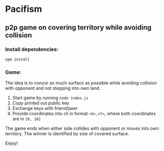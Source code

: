 # Pacifism

## p2p game on covering territory while avoiding collision


### Install dependencies:
```sh
npm install
```

### Game:

The idea is to concur as much surface as possible while avoiding collision with opponent and not stepping into own land.

1. Start game by running `node index.js`
2. Copy printed out public key
3. Exchange keys with friend/peer
4. Provide coordinates into cli in format `<X>,<Y>`, where both coordinates are in `[0, 10]`

The game ends when either side collides with opponent or moves into own territory. The winner is identified by size of covered surface.

Enjoy!
